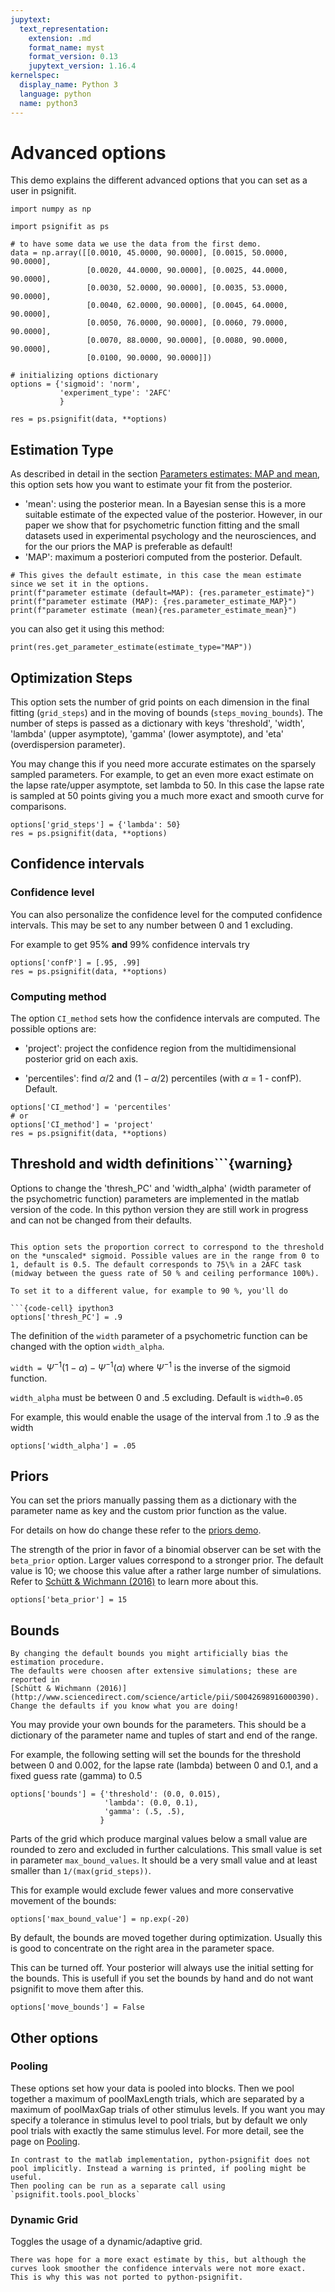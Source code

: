 ```yaml
---
jupytext:
  text_representation:
    extension: .md
    format_name: myst
    format_version: 0.13
    jupytext_version: 1.16.4
kernelspec:
  display_name: Python 3
  language: python
  name: python3
---
```


# Advanced options

This demo explains the different advanced options that you can set as a user in psignifit.

```{code-cell} ipython3
import numpy as np

import psignifit as ps

# to have some data we use the data from the first demo.
data = np.array([[0.0010, 45.0000, 90.0000], [0.0015, 50.0000, 90.0000],
                 [0.0020, 44.0000, 90.0000], [0.0025, 44.0000, 90.0000],
                 [0.0030, 52.0000, 90.0000], [0.0035, 53.0000, 90.0000],
                 [0.0040, 62.0000, 90.0000], [0.0045, 64.0000, 90.0000],
                 [0.0050, 76.0000, 90.0000], [0.0060, 79.0000, 90.0000],
                 [0.0070, 88.0000, 90.0000], [0.0080, 90.0000, 90.0000],
                 [0.0100, 90.0000, 90.0000]])

# initializing options dictionary
options = {'sigmoid': 'norm',
           'experiment_type': '2AFC'
           }

res = ps.psignifit(data, **options)
```


## Estimation Type
As described in detail in the section [Parameters estimates: MAP and mean](map_vs_mean), this option sets how you want to estimate your fit from the posterior.

- 'mean': using the posterior mean. In a Bayesian sense this is a more suitable estimate of the expected value of the posterior. However, in our paper we show that for psychometric function fitting and the small datasets used in experimental psychology and the neurosciences, and for the our priors the MAP is preferable as default!
- 'MAP': maximum a posteriori computed from the posterior. Default.

```{code-cell} ipython3
# This gives the default estimate, in this case the mean estimate since we set it in the options.
print(f"parameter estimate (default=MAP): {res.parameter_estimate}")
print(f"parameter estimate (MAP): {res.parameter_estimate_MAP}")
print(f"parameter estimate (mean){res.parameter_estimate_mean}")
```

you can also get it using this method:
```{code-cell} ipython3
print(res.get_parameter_estimate(estimate_type="MAP"))
```

## Optimization Steps
This option sets the number of grid points on each dimension in the final
fitting (`grid_steps`) and in the moving of bounds (`steps_moving_bounds`).
The number of steps is passed as a dictionary with keys 'threshold', 'width', 'lambda' (upper asymptote),
'gamma' (lower asymptote), and 'eta' (overdispersion parameter).

You may change this if you need more accurate estimates on the sparsely
sampled parameters. For example, to get an even more exact estimate on the
lapse rate/upper asymptote, set lambda to 50.
In this case the lapse rate is sampled at 50 points giving you a much more exact and smooth curve for comparisons.

```{code-cell} ipython3
options['grid_steps'] = {'lambda': 50}
res = ps.psignifit(data, **options)
```

## Confidence intervals

### Confidence level
You can also personalize the confidence level for the computed confidence intervals.
This may be set to any number between 0 and 1 excluding.

For example to get 95% **and** 99% confidence intervals try

```{code-cell} ipython3
options['confP'] = [.95, .99]
res = ps.psignifit(data, **options)
```

### Computing method

The option `CI_method` sets how the confidence intervals are computed. The possible options are:

- 'project': project the confidence region from the multidimensional posterior grid on each axis.

- 'percentiles': find $\alpha/2$ and $(1-\alpha/2)$ percentiles (with $\alpha$ = 1 - confP). Default.

```{code-cell} ipython3
options['CI_method'] = 'percentiles'
# or
options['CI_method'] = 'project'
res = ps.psignifit(data, **options)
```

## Threshold and width definitions```{warning}
Options to change the 'thresh_PC' and 'width_alpha' (width parameter of the psychometric function) parameters are implemented in the matlab version of the code. In this python version they are still work in progress and can not be changed from their defaults.
```

This option sets the proportion correct to correspond to the threshold on the *unscaled* sigmoid. Possible values are in the range from 0 to 1, default is 0.5. The default corresponds to 75\% in a 2AFC task (midway between the guess rate of 50 % and ceiling performance 100%).

To set it to a different value, for example to 90 %, you'll do

```{code-cell} ipython3
options['thresh_PC'] = .9
```

The definition of the `width` parameter of a psychometric function can be changed with the option `width_alpha`.

`width = `$\Psi^{-1}(1-\alpha) - \Psi^{-1}(\alpha)$ where $\Psi^{-1}$ is the inverse of the sigmoid function.

`width_alpha` must be between 0 and .5 excluding. Default is `width=0.05`

For example, this would enable the usage of the interval from .1 to .9 as the width

```{code-cell} ipython3
options['width_alpha'] = .05
```

## Priors

You can set the priors manually passing them as a dictionary with the parameter name as key and the custom prior function
as the value.

For details on how do change these refer to the [priors demo](priors).


The strength of the prior in favor of a binomial observer can be set with
the `beta_prior` option. Larger values correspond to a stronger prior.
The default value is 10; we choose this value after
a rather large number of simulations. Refer to
[Schütt & Wichmann (2016)](http://www.sciencedirect.com/science/article/pii/S0042698916000390) 
to learn more about this.

```{code-cell} ipython3
options['beta_prior'] = 15
```


## Bounds

```{warning}
By changing the default bounds you might artificially bias the estimation procedure. 
The defaults were choosen after extensive simulations; these are reported in 
[Schütt & Wichmann (2016)](http://www.sciencedirect.com/science/article/pii/S0042698916000390). 
Change the defaults if you know what you are doing!
```

You may provide your own bounds for the parameters.
This should be a dictionary of the parameter name and tuples of
start and end of the range.

For example, the following setting will set the bounds for the threshold between 0 and 0.002,
for the lapse rate (lambda) between 0 and 0.1, and a fixed guess rate (gamma) to 0.5

```{code-cell} ipython3
options['bounds'] = {'threshold': (0.0, 0.015),
                     'lambda': (0.0, 0.1),
                     'gamma': (.5, .5),
                    }
```


Parts of the grid which produce marginal values below a small value are rounded to zero 
and excluded in further calculations. This small value is set in parameter `max_bound_values`.
It should be a very small value and at least smaller than `1/(max(grid_steps))`.

This for example would exclude fewer values and more conservative
movement of the bounds:

```{code-cell} ipython3
options['max_bound_value'] = np.exp(-20)
```

By default, the bounds are moved together during optimization.
Usually this is good to concentrate on the right area
in the parameter space.

This can be turned off.
Your posterior will always use the initial setting for the bounds.
This is usefull if you set the bounds by hand and do not want
psignifit to move them after this.

```{code-cell} ipython3
options['move_bounds'] = False
```


## Other options
### Pooling

These options set how your data is pooled into blocks.
Then we pool together a maximum of poolMaxLength trials,
which are separated by a maximum of poolMaxGap trials of other stimulus levels.
If you want you may specify a tolerance in stimulus level to pool trials,
but by default we only pool trials with exactly the same stimulus level. For more detail, see the page on [Pooling](pooling_utilities).

```{note}
In contrast to the matlab implementation, python-psignifit does not pool implicitly. Instead a warning is printed, if pooling might be useful.
Then pooling can be run as a separate call using `psignifit.tools.pool_blocks`
```

### Dynamic Grid
Toggles the usage of a dynamic/adaptive grid.

```{note}
There was hope for a more exact estimate by this, but although the curves look smoother the confidence intervals were not more exact. 
This is why this was not ported to python-psignifit.
```

